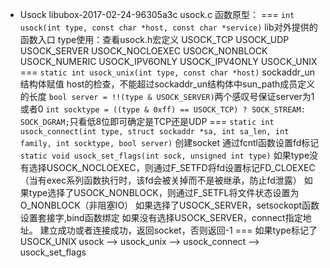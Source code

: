 - Usock
libubox-2017-02-24-96305a3c
usock.c
函数原型：
===
`int usock(int type, const char *host, const char *service)`
lib对外提供的函数入口
type使用：查看usock.h宏定义
USOCK_TCP USOCK_UDP
USOCK_SERVER USOCK_NOCLOEXEC USOCK_NONBLOCK USOCK_NUMERIC USOCK_IPV6ONLY USOCK_IPV4ONLY USOCK_UNIX
===
`static int usock_unix(int type, const char *host)`
sockaddr_un结构体赋值
host的检查，不能超过sockaddr_un结构体中sun_path成员定义的长度
`bool server = !!(type & USOCK_SERVER)`两个感叹号保证server为1或者0
`int socktype = ((type & 0xff) == USOCK_TCP) ? SOCK_STREAM: SOCK_DGRAM;`只看低8位即可确定是TCP还是UDP
===
`static int usock_connect(int type, struct sockaddr *sa, int sa_len, int family, int socktype, bool server)`
创建socket
通过fcntl函数设置fd标记`static void usock_set_flags(int sock, unsigned int type)`
如果type没有选择USOCK_NOCLOEXEC，则通过F_SETFD将fd设置标记FD_CLOEXEC（当有exec系列函数执行时，该fd会被关掉而不是被继承，防止fd泄露）
如果type选择了USOCK_NONBLOCK，则通过F_SETFL将文件状态设置为O_NONBLOCK（非阻塞IO）
如果选择了USOCK_SERVER，setsockopt函数设置套接字,bind函数绑定
如果没有选择USOCK_SERVER，connect指定地址。
建立成功或者连接成功，返回socket，否则返回-1
===
如果type标记了USOCK_UNIX
usock --> usock_unix --> usock_connect --> usock_set_flags